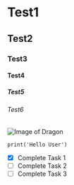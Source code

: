 # Test1
## Test2
### Test3
#### Test4
##### Test5
###### Test6

![Image of Dragon](https://wallpaperboat.com/wp-content/uploads/2019/04/cool-dragon-hd-wallpaper-image001.jpg)


```
print('Hello User')
```

- [x] Complete Task 1
- [ ] Complete Task 2
- [ ] Complete Task 3
